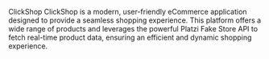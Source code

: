  ClickShop
 ClickShop is a modern, user-friendly eCommerce application designed to provide a seamless shopping experience. This platform offers a wide range of products and leverages the powerful Platzi Fake Store API to fetch real-time product data, ensuring an efficient and dynamic shopping experience.
